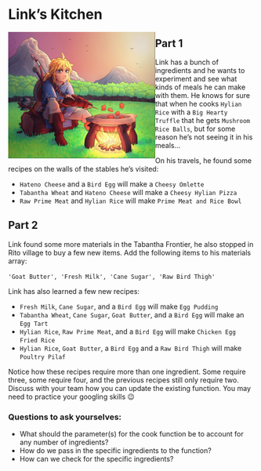 # Link’s Kitchen

<img src="link.jpeg" align="left" width="300px" />

## Part 1

Link has a bunch of ingredients and he wants to experiment and see what kinds of meals he can make with them. He knows for sure that when he cooks `Hylian Rice` with a `Big Hearty Truffle` that he gets `Mushroom Rice Balls`, but for some reason he’s not seeing it in his meals…

On his travels, he found some recipes on the walls of the stables he’s visited:

- `Hateno Cheese` and a `Bird Egg` will make a `Cheesy Omlette`
- `Tabantha Wheat` and `Hateno Cheese` will make a `Cheesy Hylian Pizza`
- `Raw Prime Meat` and `Hylian Rice` will make `Prime Meat and Rice Bowl`

## Part 2

Link found some more materials in the Tabantha Frontier, he also stopped in Rito village to buy a few new items. Add the following items to his materials array:

`'Goat Butter', 'Fresh Milk', 'Cane Sugar', 'Raw Bird Thigh'`

Link has also learned a few new recipes:

- `Fresh Milk`, `Cane Sugar`, and a `Bird Egg` will make `Egg Pudding`
- `Tabantha Wheat`, `Cane Sugar`, `Goat Butter`, and a `Bird Egg` will make an `Egg Tart`
- `Hylian Rice`, `Raw Prime Meat`, and a `Bird Egg` will make `Chicken Egg Fried Rice`
- `Hylian Rice`, `Goat Butter`, a `Bird Egg` and a `Raw Bird Thigh` will make `Poultry Pilaf`

Notice how these recipes require more than one ingredient. Some require three, some require four, and the previous recipes still only require two. Discuss with your team how you can update the existing function. You may need to practice your googling skills 😉

### Questions to ask yourselves:

- What should the parameter(s) for the cook function be to account for any number of ingredients?
- How do we pass in the specific ingredients to the function?
- How can we check for the specific ingredients?

